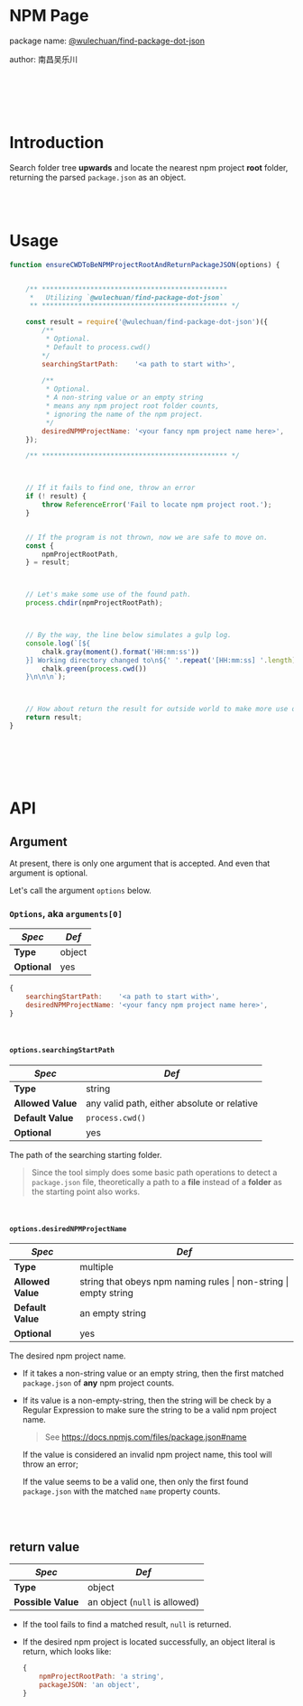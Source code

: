 # NPM Page

package name: 
[@wulechuan/find-package-dot-json](https://www.npmjs.com/package/@wulechuan/find-package-dot-json)

author: 南昌吴乐川

<br/>
<br/>
<br/>
<br/>

# Introduction

Search folder tree **upwards** and locate the nearest npm project **root** folder, returning the parsed `package.json` as an object.

<br/>
<br/>

# Usage

```javascript
function ensureCWDToBeNPMProjectRootAndReturnPackageJSON(options) {


    /** **********************************************
     *   Utilizing `@wulechuan/find-package-dot-json`
     ** ********************************************** */

    const result = require('@wulechuan/find-package-dot-json')({
        /**
         * Optional.
         * Default to process.cwd()
        */
        searchingStartPath:    '<a path to start with>',
        
        /** 
         * Optional.
         * A non-string value or an empty string
         * means any npm project root folder counts,
         * ignoring the name of the npm project.
         */
        desiredNPMProjectName: '<your fancy npm project name here>',
    });

    /** ********************************************** */



    // If it fails to find one, throw an error
    if (! result) {
        throw ReferenceError('Fail to locate npm project root.');
    }


    // If the program is not thrown, now we are safe to move on.
    const {
        npmProjectRootPath,
    } = result;



    // Let's make some use of the found path.
    process.chdir(npmProjectRootPath);



    // By the way, the line below simulates a gulp log.
    console.log(`[${
        chalk.gray(moment().format('HH:mm:ss'))
    }] Working directory changed to\n${' '.repeat('[HH:mm:ss] '.length)}${
        chalk.green(process.cwd())
    }\n\n\n`);



    // How about return the result for outside world to make more use of it.
    return result;
}
```


<br/>
<br/>
<br/>
<br/>

# API

## Argument

At present, there is only one argument that is accepted.
And even that argument is optional.

Let's call the argument `options` below.

### `Options`, aka `arguments[0]`

| _Spec_       | _Def_
|--------------|--------------
| **Type**     | object
| **Optional** | yes

```javascript
{
    searchingStartPath:    '<a path to start with>',
    desiredNPMProjectName: '<your fancy npm project name here>',
}
```

<br/>

#### `options.searchingStartPath`

| _Spec_            | _Def_
|-------------------|--------------
| **Type**          | string
| **Allowed Value** | any valid path, either absolute or relative
| **Default Value** | `process.cwd()`
| **Optional**      | yes

The path of the searching starting folder.

> Since the tool simply does some basic path operations
> to detect a `package.json` file,
> theoretically a path to a **file** instead of a **folder**
> as the starting point also works.

<br/>

#### `options.desiredNPMProjectName`

| _Spec_            | _Def_
|-------------------|--------------
| **Type**          | multiple
| **Allowed Value** | string that obeys npm naming rules \| non-string \| empty string
| **Default Value** | an empty string
| **Optional**      | yes

The desired npm project name.

*   If it takes a non-string value or an empty string,
    then the first matched `package.json` of **any** npm project counts.

*   If its value is a non-empty-string,
    then the string will be check by a Regular Expression
    to make sure the string to be a valid npm project name.

    > See https://docs.npmjs.com/files/package.json#name

    If the value is considered an invalid npm project name,
    this tool will throw an error;

    If the value seems to be a valid one,
    then only the first found `package.json` with the matched
    `name` property counts.

<br/>
<br/>

## return value

| _Spec_             | _Def_
|--------------------|--------------
| **Type**           | object
| **Possible Value** | an object (`null` is allowed)

*   If the tool fails to find a matched result,
    `null` is returned.

*   If the desired npm project is located successfully,
    an object literal is return, which looks like:

    ```javascript
    {
        npmProjectRootPath: 'a string',
        packageJSON: 'an object',
    }
    ```

<br/>
<br/>
<br/>
<br/>
